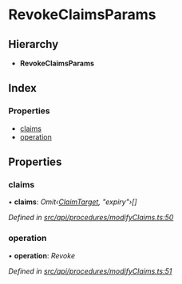 # RevokeClaimsParams

## Hierarchy

* **RevokeClaimsParams**

## Index

### Properties

* [claims](revokeclaimsparams.md#claims)
* [operation](revokeclaimsparams.md#operation)

## Properties

### claims

• **claims**: _Omit‹_[_ClaimTarget_](claimtarget.md)_, "expiry"›\[\]_

_Defined in_ [_src/api/procedures/modifyClaims.ts:50_](https://github.com/PolymathNetwork/polymesh-sdk/blob/a0872cf4/src/api/procedures/modifyClaims.ts#L50)

### operation

• **operation**: _Revoke_

_Defined in_ [_src/api/procedures/modifyClaims.ts:51_](https://github.com/PolymathNetwork/polymesh-sdk/blob/a0872cf4/src/api/procedures/modifyClaims.ts#L51)


